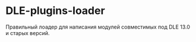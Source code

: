 # DLE-plugins-loader
Правильный лоадер для написания модулей совместимых под DLE 13.0 и старых версий.
